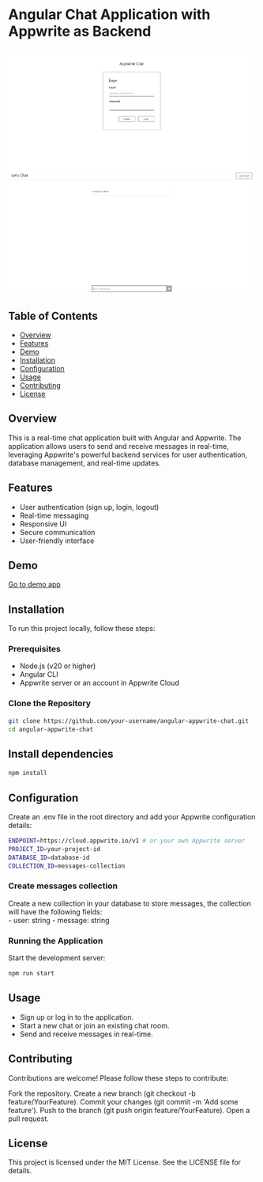 # Angular Chat Application with Appwrite as Backend

<img src="chat-1.png" alt="drawing" width="500"/>
<img src="chat-2.png" alt="drawing" width="500"/>

## Table of Contents
- [Overview](#overview)
- [Features](#features)
- [Demo](#demo)
- [Installation](#installation)
- [Configuration](#configuration)
- [Usage](#usage)
- [Contributing](#contributing)
- [License](#license)

## Overview
This is a real-time chat application built with Angular and Appwrite. The application allows users to send and receive messages in real-time, leveraging Appwrite's powerful backend services for user authentication, database management, and real-time updates.

## Features
- User authentication (sign up, login, logout)
- Real-time messaging
- Responsive UI
- Secure communication
- User-friendly interface

## Demo
[Go to demo app](https://ng-appwrite-chat.vercel.app)

## Installation
To run this project locally, follow these steps:

### Prerequisites
- Node.js (v20 or higher)
- Angular CLI
- Appwrite server or an account in Appwrite Cloud

### Clone the Repository
```sh
git clone https://github.com/your-username/angular-appwrite-chat.git
cd angular-appwrite-chat
```

## Install dependencies
``` sh 
npm install
```

## Configuration
Create an .env file in the root directory and add your Appwrite configuration details:
``` sh
ENDPOINT=https://cloud.appwrite.io/v1 # or your own Appwrite server
PROJECT_ID=your-project-id
DATABASE_ID=database-id
COLLECTION_ID=messages-collection
```

### Create messages collection
Create a new collection in your database to store messages, the collection will have the following fields:
<br>
    - user: string
    - message: string

### Running the Application
Start the development server:
``` sh
npm run start
```

## Usage
- Sign up or log in to the application.
- Start a new chat or join an existing chat room.
- Send and receive messages in real-time.

## Contributing
Contributions are welcome! Please follow these steps to contribute:

Fork the repository.
Create a new branch (git checkout -b feature/YourFeature).
Commit your changes (git commit -m 'Add some feature').
Push to the branch (git push origin feature/YourFeature).
Open a pull request.

## License
This project is licensed under the MIT License. See the LICENSE file for details.


